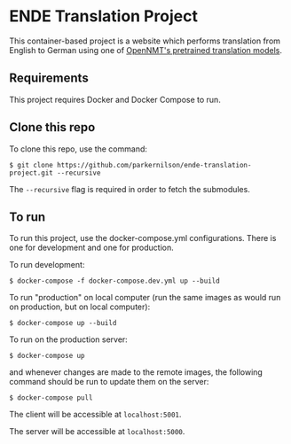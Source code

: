 # ENDE Translation Project
This container-based project is a website which performs translation from English to German using one of [OpenNMT's pretrained translation models](https://opennmt.net/Models-tf/).

## Requirements
This project requires Docker and Docker Compose to run.

## Clone this repo
To clone this repo, use the command:
```
$ git clone https://github.com/parkernilson/ende-translation-project.git --recursive
```
The `--recursive` flag is required in order to fetch the submodules.

## To run
To run this project, use the docker-compose.yml configurations. There is one for development and one for production.

To run development:
```
$ docker-compose -f docker-compose.dev.yml up --build
```
To run "production" on local computer (run the same images as would run on production, but on local computer):
```
$ docker-compose up --build
```
To run on the production server:
```
$ docker-compose up
```
and whenever changes are made to the remote images, the following command should be run to update them on the server:
```
$ docker-compose pull
```

The client will be accessible at `localhost:5001`.

The server will be accessible at `localhost:5000`.